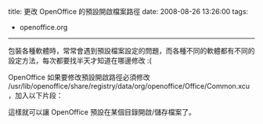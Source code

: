 title: 更改 OpenOffice 的預設開啟檔案路徑
date: 2008-08-26 13:26:00
tags: 
- openoffice.org
---

包裝各種軟體時，常常會遇到預設檔案設定的問題，而各種不同的軟體都有不同的設定方法，每次都要找半天才知道在哪邊修改 :(

OpenOffice 如果要修改預設開啟路徑必須修改 /usr/lib/openoffice/share/registry/data/org/openoffice/Office/Common.xcu，加入以下片段：

<script src="http://gist.github.com/7220.js"></script>

這樣就可以讓 OpenOffice 預設在某個目錄開啟/儲存檔案了。
